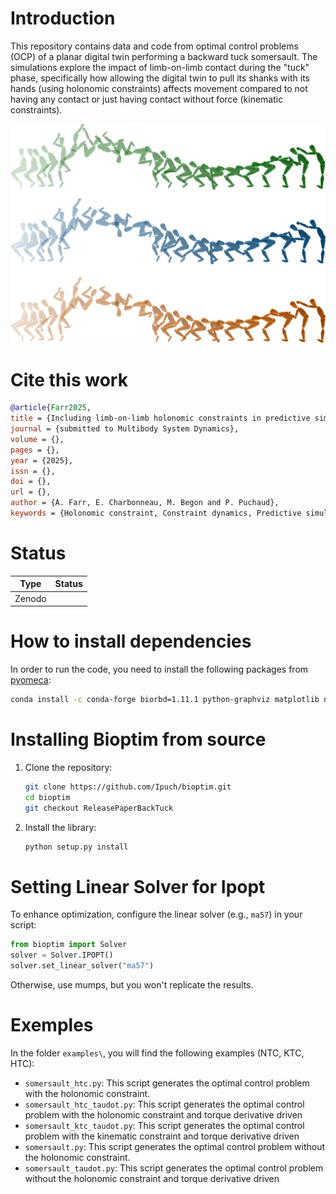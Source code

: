 # Introduction
This repository contains data and code from optimal control problems (OCP) of a planar digital twin performing a backward tuck somersault. 
The simulations explore the impact of limb-on-limb contact during the "tuck" phase, 
specifically how allowing the digital twin to pull its shanks with its hands (using holonomic constraints) affects 
movement compared to not having any contact or just having contact without force (kinematic constraints).

![kinograms](docs/kinograms.png)

# Cite this work
```bibtex
@article{Farr2025,
title = {Including limb-on-limb holonomic constraints in predictive simulation allows replicating athlete’s backflip technique},
journal = {submitted to Multibody System Dynamics},
volume = {},
pages = {},
year = {2025},
issn = {},
doi = {},
url = {},
author = {A. Farr, E. Charbonneau, M. Begon and P. Puchaud},
keywords = {Holonomic constraint, Constraint dynamics, Predictive simulation, Optimal control, Biomechanics, Gymnastics, Closed-loop}
```

# Status
| Type | Status |
|---|---|
| Zenodo  |  |

# How to install dependencies
In order to run the code, you need to install the following packages from [pyomeca]( https://github.com/pyomeca):
```bash
conda install -c conda-forge biorbd=1.11.1 python-graphviz matplotlib numpy scipy pyorerun bioviz=2.3.2 plotly
```

# Installing Bioptim from source
1. Clone the repository:
   ```bash
   git clone https://github.com/Ipuch/bioptim.git
   cd bioptim
   git checkout ReleasePaperBackTuck
   ``` 
2. Install the library:
   ```bash
   python setup.py install
   ```
# Setting Linear Solver for Ipopt
To enhance optimization, configure the linear solver (e.g., `ma57`) in your script:
```python
from bioptim import Solver
solver = Solver.IPOPT()
solver.set_linear_solver("ma57")
```
Otherwise, use mumps, but you won't replicate the results.

# Exemples
In the folder `examples\`, you will find the following examples (NTC, KTC, HTC):
- `somersault_htc.py`: This script generates the optimal control problem with the holonomic constraint.
- `somersault_htc_taudot.py`: This script generates the optimal control problem with the holonomic constraint and torque derivative driven
- `somersault_ktc_taudot.py`: This script generates the optimal control problem with the kinematic constraint and torque derivative driven
- `somersault.py`: This script generates the optimal control problem without the holonomic constraint.
- `somersault_taudot.py`: This script generates the optimal control problem without the holonomic constraint and torque derivative driven 

